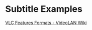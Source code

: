 # Subtitle Examples


[VLC Features Formats - VideoLAN Wiki](https://wiki.videolan.org/VLC_Features_Formats/#Subtitles_Codecs)
